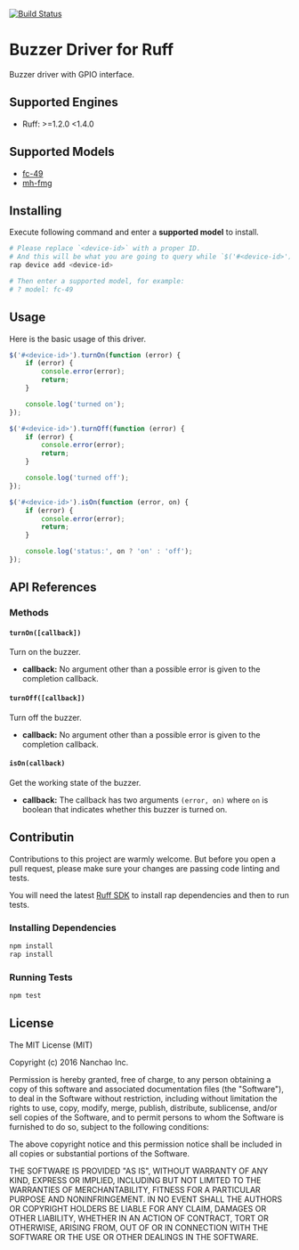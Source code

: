 [![Build Status](https://travis-ci.org/ruff-drivers/buzzer-gpio.svg)](https://travis-ci.org/ruff-drivers/buzzer-gpio)

# Buzzer Driver for Ruff

Buzzer driver with GPIO interface.

## Supported Engines

* Ruff: >=1.2.0 <1.4.0

## Supported Models

- [fc-49](https://rap.ruff.io/devices/fc-49)
- [mh-fmg](https://rap.ruff.io/devices/mh-fmg)

## Installing

Execute following command and enter a **supported model** to install.

```sh
# Please replace `<device-id>` with a proper ID.
# And this will be what you are going to query while `$('#<device-id>')`.
rap device add <device-id>

# Then enter a supported model, for example:
# ? model: fc-49
```

## Usage

Here is the basic usage of this driver.

```js
$('#<device-id>').turnOn(function (error) {
    if (error) {
        console.error(error);
        return;
    }

    console.log('turned on');
});

$('#<device-id>').turnOff(function (error) {
    if (error) {
        console.error(error);
        return;
    }

    console.log('turned off');
});

$('#<device-id>').isOn(function (error, on) {
    if (error) {
        console.error(error);
        return;
    }

    console.log('status:', on ? 'on' : 'off');
});
```

## API References

### Methods

#### `turnOn([callback])`

Turn on the buzzer.

- **callback:** No argument other than a possible error is given to the completion callback.

#### `turnOff([callback])`

Turn off the buzzer.

- **callback:** No argument other than a possible error is given to the completion callback.

#### `isOn(callback)`

Get the working state of the buzzer.

- **callback:** The callback has two arguments `(error, on)` where `on` is boolean that indicates whether this buzzer is turned on.

## Contributin

Contributions to this project are warmly welcome. But before you open a pull request, please make sure your changes are passing code linting and tests.

You will need the latest [Ruff SDK](https://ruff.io/) to install rap dependencies and then to run tests.

### Installing Dependencies

```sh
npm install
rap install
```

### Running Tests

```sh
npm test
```

## License

The MIT License (MIT)

Copyright (c) 2016 Nanchao Inc.

Permission is hereby granted, free of charge, to any person obtaining a copy of this software and associated documentation files (the "Software"), to deal in the Software without restriction, including without limitation the rights to use, copy, modify, merge, publish, distribute, sublicense, and/or sell copies of the Software, and to permit persons to whom the Software is furnished to do so, subject to the following conditions:

The above copyright notice and this permission notice shall be included in all copies or substantial portions of the Software.

THE SOFTWARE IS PROVIDED "AS IS", WITHOUT WARRANTY OF ANY KIND, EXPRESS OR IMPLIED, INCLUDING BUT NOT LIMITED TO THE WARRANTIES OF MERCHANTABILITY, FITNESS FOR A PARTICULAR PURPOSE AND NONINFRINGEMENT. IN NO EVENT SHALL THE AUTHORS OR COPYRIGHT HOLDERS BE LIABLE FOR ANY CLAIM, DAMAGES OR OTHER LIABILITY, WHETHER IN AN ACTION OF CONTRACT, TORT OR OTHERWISE, ARISING FROM, OUT OF OR IN CONNECTION WITH THE SOFTWARE OR THE USE OR OTHER DEALINGS IN THE SOFTWARE.
